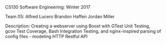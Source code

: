 CS130 Software Engineering: Winter 2017

Team 05:
	Alfred Lucero
	Brandon Haffen
	Jordan Miller

Description:
	Creating a webserver using Boost with GTest Unit Testing, gcov Test 
	Coverage, Bash Integration Testing, and nginx-inspired parsing of config
	files - modeling HTTP Restful API

